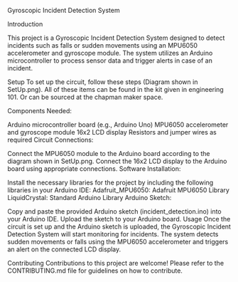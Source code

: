 Gyroscopic Incident Detection System

Introduction

This project is a Gyroscopic Incident Detection System designed to detect incidents such as falls 
or sudden movements using an MPU6050 accelerometer and gyroscope module. The system utilizes an Arduino 
microcontroller to process sensor data and trigger alerts in case of an incident.


Setup
To set up the circuit, follow these steps (Diagram shown in SetUp.png). All of these items 
can be found in the kit given in engineering 101. Or can be sourced at the chapman
maker space. 

Components Needed:

Arduino microcontroller board (e.g., Arduino Uno)
MPU6050 accelerometer and gyroscope module
16x2 LCD display
Resistors and jumper wires as required
Circuit Connections:

Connect the MPU6050 module to the Arduino board according to the diagram shown in SetUp.png.
Connect the 16x2 LCD display to the Arduino board using appropriate connections.
Software Installation:

Install the necessary libraries for the project by including the following libraries in your Arduino IDE:
Adafruit_MPU6050: Adafruit MPU6050 Library
LiquidCrystal: Standard Arduino Library
Arduino Sketch:

Copy and paste the provided Arduino sketch (incident_detection.ino) into your Arduino IDE.
Upload the sketch to your Arduino board.
Usage
Once the circuit is set up and the Arduino sketch is uploaded, the Gyroscopic Incident Detection System 
will start monitoring for incidents. The system detects sudden movements or falls using the MPU6050 
accelerometer and triggers an alert on the connected LCD display.

Contributing
Contributions to this project are welcome! Please refer to the CONTRIBUTING.md file for guidelines on how to contribute.
